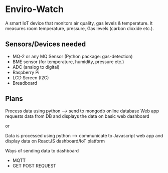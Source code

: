 # Enviro-Watch
A smart IoT device that monitors air quality, gas levels &amp; temperature. It measures room temperature, pressure, Gas levels (carbon dioxide etc.).

## Sensors/Devices needed

- MQ-2 or any MQ Sensor (Python package: gas-detection)
- BME sensor (for temperature, humidity, pressure etc.)
- ADC (analog to digital)
- Raspberry Pi
- LCD Screen (I2C)
- Breadboard

## Plans

Process data using python --> send to mongodb online database
Web app requests data from DB and displays the data on basic web dashboard

or 

Data is processed using python --> communicate to Javascript web app and display data on ReactJS dashboard/IoT platform

Ways of sending data to dashboard

- MQTT
- GET POST REQUEST
